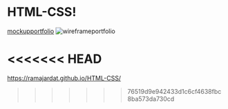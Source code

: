 # HTML-CSS!

[mockupportfolio](https://user-images.githubusercontent.com/109508834/181949245-dd249564-a764-4852-8d48-538f27b52ea8.jpg)
![wireframeportfolio](https://user-images.githubusercontent.com/109508834/181949280-14af9325-0000-4c0c-acb4-4c666461a29a.jpg)

# <<<<<<< HEAD

https://ramajardat.github.io/HTML-CSS/

> > > > > > > 76519d9e942433d1c6cf4638fbc8ba573da730cd
